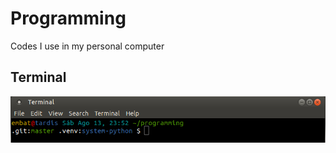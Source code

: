 # Programming

Codes I use in my personal computer

## Terminal

![Customized terminal](./resources/custom_terminal.png)